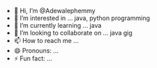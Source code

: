 - 👋 Hi, I’m @Adewalephemmy
- 👀 I’m interested in ... java, python programming 
- 🌱 I’m currently learning ... java
- 💞️ I’m looking to collaborate on ... java gig
- 📫 How to reach me ...
- 😄 Pronouns: ...
- ⚡ Fun fact: ...

<!---
Adewalephemmy/Adewalephemmy is a ✨ special ✨ repository because its `README.md` (this file) appears on your GitHub profile.
You can click the Preview link to take a look at your changes.
--->
